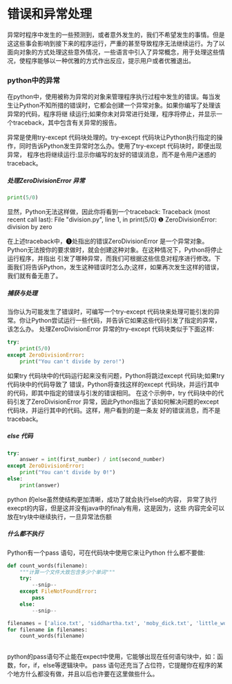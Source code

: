 # 错误和异常处理
异常时程序中发生的一些预测到，或者意外发生的，我们不希望发生的事情。但是这这些事会影响到接下来的程序运行，严重的甚至导致程序无法继续运行。为了以面向对象的方式处理这些意外情况，一些语言中引入了异常概念，用于处理这些情况，使程序能够以一种优雅的方式作出反应，提示用户或者优雅退出。

### python中的异常
在python中，使用被称为异常的对象来管理程序执行过程中发生的错误。每当发生让Python不知所措的错误时，它都会创建一个异常对象。如果你编写了处理该异常的代码，程序将继 续运行;如果你未对异常进行处理，程序将停止，并显示一个traceback，其中包含有关异常的报告。

异常是使用try-except 代码块处理的。try-except 代码块让Python执行指定的操作，同时告诉Python发生异常时怎么办。使用了try-except 代码块时，即便出现异常， 程序也将继续运行:显示你编写的友好的错误消息，而不是令用户迷惑的traceback。

##### 处理ZeroDivisionError 异常
```python
print(5/0)
```
显然，Python无法这样做，因此你将看到一个traceback:
Traceback (most recent call last):
    File "division.py", line 1, in <module>
        print(5/0)
❶ ZeroDivisionError: division by zero

在上述traceback中，❶处指出的错误ZeroDivisionError 是一个异常对象。Python无法按你的要求做时，就会创建这种对象。在这种情况下，Python将停止运行程序，并指出 引发了哪种异常，而我们可根据这些信息对程序进行修改。下面我们将告诉Python，发生这种错误时怎么办;这样，如果再次发生这样的错误，我们就有备无患了。

##### 捕获与处理
当你认为可能发生了错误时，可编写一个try-except 代码块来处理可能引发的异常。你让Python尝试运行一些代码，并告诉它如果这些代码引发了指定的异常，该怎么办。 处理ZeroDivisionError 异常的try-except 代码块类似于下面这样:
```python
try:
    print(5/0)
except ZeroDivisionError:
    print("You can't divide by zero!")
```
如果try 代码块中的代码运行起来没有问题，Python将跳过except 代码块;如果try 代码块中的代码导致了 错误，Python将查找这样的except 代码块，并运行其中的代码，即其中指定的错误与引发的错误相同。
在这个示例中，try 代码块中的代码引发了ZeroDivisionError 异常，因此Python指出了该如何解决问题的except 代码块，并运行其中的代码。这样，用户看到的是一条友 好的错误消息，而不是traceback。

##### else 代码
```python
try:
    answer = int(first_number) / int(second_number)
except ZeroDivisionError:
    print("You can't divide by 0!")
else:
    print(answer)
```
python 的else虽然使结构更加清晰，成功了就会执行else的内容， 异常了执行execpt的内容，但是这并没有java中的finaly有用，这是因为，这些
内容完全可以放在try块中继续执行，一旦异常法伤额

##### 什么都不执行
Python有一个pass 语句，可在代码块中使用它来让Python 什么都不要做:
```python
def count_words(filename):
    """计算一个文件大致包含多少个单词"""
    try:
        --snip--
    except FileNotFoundError:
        pass
    else:
        --snip--

filenames = ['alice.txt', 'siddhartha.txt', 'moby_dick.txt', 'little_women.txt']
for filename in filenames:
    count_words(filename)
    
```
python的pass语句不止能在expect中使用，它能够出现在任何语句块中，如：函数，for，if，else等逻辑块中。
pass 语句还充当了占位符，它提醒你在程序的某个地方什么都没有做，并且以后也许要在这里做些什么。



